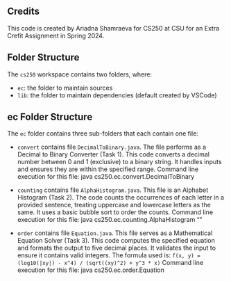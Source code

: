 
## Credits
This code is created by Ariadna Shamraeva for CS250 at CSU for an Extra Crefit Assignment in Spring 2024.

## Folder Structure

The `cs250` workspace contains two folders, where:

- `ec`: the folder to maintain sources
- `lib`: the folder to maintain dependencies (default created by VSCode)

## ec Folder Structure

The `ec` folder contains three sub-folders that each contain one file:

- `convert` contains file `DecimalToBinary.java`. The file performs as a Decimal to Binary Converter (Task 1). This code converts a decimal number between 0 and 1 (exclusive) to a binary string. It handles inputs and ensures they are within the specified range.
 Command line execution for this file: java cs250.ec.convert.DecimalToBinary <decimal-number>

- `counting` contains file `AlphaHistogram.java`. This file is an Alphabet Histogram (Task 2). The code counts the occurrences of each letter in a provided sentence, treating uppercase and lowercase letters as the same. It uses a basic bubble sort to order the counts.
 Command line execution for this file: java cs250.ec.counting.AlphaHistogram “<sentence>"

- `order` contains file `Equation.java`. This file serves as a Mathematical Equation Solver (Task 3). This code computes the specified equation and formats the output to five decimal places. It validates the input to ensure it contains valid integers. The formula used is: 
 `f(x, y) = (log10(|xy|) - x^4) / (sqrt((xy)^2) + y^3 * x)`
 Command line execution for this file: java cs250.ec.order.Equation <x> <y>